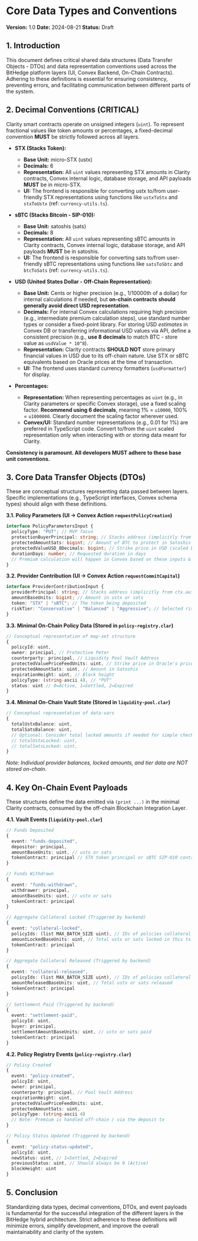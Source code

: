 # Core Data Types and Conventions

**Version:** 1.0
**Date:** 2024-08-21
**Status:** Draft

## 1. Introduction

This document defines critical shared data structures (Data Transfer Objects - DTOs) and data representation conventions used across the BitHedge platform layers (UI, Convex Backend, On-Chain Contracts). Adhering to these definitions is essential for ensuring consistency, preventing errors, and facilitating communication between different parts of the system.

## 2. Decimal Conventions (CRITICAL)

Clarity smart contracts operate on unsigned integers (`uint`). To represent fractional values like token amounts or percentages, a fixed-decimal convention **MUST** be strictly followed across all layers.

- **STX (Stacks Token):**

  - **Base Unit:** micro-STX (ustx)
  - **Decimals:** 6
  - **Representation:** All `uint` values representing STX amounts in Clarity contracts, Convex internal logic, database storage, and API payloads **MUST** be in micro-STX.
  - **UI:** The frontend is responsible for converting ustx to/from user-friendly STX representations using functions like `ustxToStx` and `stxToUstx` (ref: `currency-utils.ts`).

- **sBTC (Stacks Bitcoin - SIP-010):**

  - **Base Unit:** satoshis (sats)
  - **Decimals:** 8
  - **Representation:** All `uint` values representing sBTC amounts in Clarity contracts, Convex internal logic, database storage, and API payloads **MUST** be in satoshis.
  - **UI:** The frontend is responsible for converting sats to/from user-friendly sBTC representations using functions like `satsToSbtc` and `btcToSats` (ref: `currency-utils.ts`).

- **USD (United States Dollar - Off-Chain Representation):**

  - **Base Unit:** Cents or higher precision (e.g., 1/10000th of a dollar) for internal calculations if needed, but **on-chain contracts should generally avoid direct USD representation**.
  - **Decimals:** For internal Convex calculations requiring high precision (e.g., intermediate premium calculation steps), use standard number types or consider a fixed-point library. For storing USD _estimates_ in Convex DB or transferring informational USD values via API, define a consistent precision (e.g., **use 8 decimals** to match BTC - store value as `usdValue * 10^8`).
  - **Representation:** Clarity contracts **SHOULD NOT** store primary financial values in USD due to its off-chain nature. Use STX or sBTC equivalents based on Oracle prices at the time of transaction.
  - **UI:** The frontend uses standard currency formatters (`usdFormatter`) for display.

- **Percentages:**
  - **Representation:** When representing percentages as `uint` (e.g., in Clarity parameters or specific Convex storage), use a fixed scaling factor. **Recommend using 6 decimals**, meaning 1% = `u10000`, 100% = `u1000000`. Clearly document the scaling factor wherever used.
  - **Convex/UI:** Standard number representations (e.g., 0.01 for 1%) are preferred in TypeScript code. Convert to/from the `uint` scaled representation only when interacting with or storing data meant for Clarity.

**Consistency is paramount. All developers MUST adhere to these base unit conventions.**

## 3. Core Data Transfer Objects (DTOs)

These are conceptual structures representing data passed between layers. Specific implementations (e.g., TypeScript interfaces, Convex schema types) should align with these definitions.

**3.1. Policy Parameters (UI -> Convex Action `requestPolicyCreation`)**

```typescript
interface PolicyParametersInput {
  policyType: "PUT"; // MVP focus
  protectionBuyerPrincipal: string; // Stacks address (implicitly from ctx.auth)
  protectedAmountSats: bigint; // Amount of BTC to protect in Satoshis
  protectedValueUSD_8Decimals: bigint; // Strike price in USD (scaled by 10^8)
  durationDays: number; // Requested duration in days
  // Premium calculation will happen in Convex based on these inputs & market data
}
```

**3.2. Provider Contribution (UI -> Convex Action `requestCommitCapital`)**

```typescript
interface ProviderContributionInput {
  providerPrincipal: string; // Stacks address (implicitly from ctx.auth)
  amountBaseUnits: bigint; // Amount in ustx or sats
  token: "STX" | "sBTC"; // The token being deposited
  riskTier: "Conservative" | "Balanced" | "Aggressive"; // Selected risk tier
}
```

**3.3. Minimal On-Chain Policy Data (Stored in `policy-registry.clar`)**

```typescript
// Conceptual representation of map-set structure
{
  policyId: uint,
  owner: principal, // Protective Peter
  counterparty: principal, // Liquidity Pool Vault Address
  protectedValuePriceFeedUnits: uint, // Strike price in Oracle's price feed units (e.g., USD with 8 decimals)
  protectedAmountSats: uint, // Amount in Satoshis
  expirationHeight: uint, // Block height
  policyType: (string-ascii 4), // "PUT"
  status: uint // 0=Active, 1=Settled, 2=Expired
}
```

**3.4. Minimal On-Chain Vault State (Stored in `liquidity-pool.clar`)**

```typescript
// Conceptual representation of data-vars
{
  totalUstxBalance: uint,
  totalSatsBalance: uint,
  // Optional: Consider total locked amounts if needed for simple checks
  // totalUstxLocked: uint,
  // totalSatsLocked: uint,
}
```

_Note: Individual provider balances, locked amounts, and tier data are NOT stored on-chain._

## 4. Key On-Chain Event Payloads

These structures define the data emitted via `(print ...)` in the minimal Clarity contracts, consumed by the off-chain Blockchain Integration Layer.

**4.1. Vault Events (`liquidity-pool.clar`)**

```typescript
// Funds Deposited
{
  event: "funds-deposited",
  depositor: principal,
  amountBaseUnits: uint, // ustx or sats
  tokenContract: principal // STX token principal or sBTC SIP-010 contract principal
}

// Funds Withdrawn
{
  event: "funds-withdrawn",
  withdrawer: principal,
  amountBaseUnits: uint, // ustx or sats
  tokenContract: principal
}

// Aggregate Collateral Locked (Triggered by backend)
{
  event: "collateral-locked",
  policyIds: (list MAX_BATCH_SIZE uint), // IDs of policies collateral was locked for (off-chain use)
  amountLockedBaseUnits: uint, // Total ustx or sats locked in this tx
  tokenContract: principal
}

// Aggregate Collateral Released (Triggered by backend)
{
  event: "collateral-released",
  policyIds: (list MAX_BATCH_SIZE uint), // IDs of policies collateral was released for (off-chain use)
  amountReleasedBaseUnits: uint, // Total ustx or sats released
  tokenContract: principal
}

// Settlement Paid (Triggered by backend)
{
  event: "settlement-paid",
  policyId: uint,
  buyer: principal,
  settlementAmountBaseUnits: uint, // ustx or sats paid
  tokenContract: principal
}
```

**4.2. Policy Registry Events (`policy-registry.clar`)**

```typescript
// Policy Created
{
  event: "policy-created",
  policyId: uint,
  owner: principal,
  counterparty: principal, // Pool Vault Address
  expirationHeight: uint,
  protectedValuePriceFeedUnits: uint,
  protectedAmountSats: uint,
  policyType: (string-ascii 4)
  // Note: Premium is handled off-chain / via the deposit tx
}

// Policy Status Updated (Triggered by backend)
{
  event: "policy-status-updated",
  policyId: uint,
  newStatus: uint, // 1=Settled, 2=Expired
  previousStatus: uint, // Should always be 0 (Active)
  blockHeight: uint
}
```

## 5. Conclusion

Standardizing data types, decimal conventions, DTOs, and event payloads is fundamental for the successful integration of the different layers in the BitHedge hybrid architecture. Strict adherence to these definitions will minimize errors, simplify development, and improve the overall maintainability and clarity of the system.
